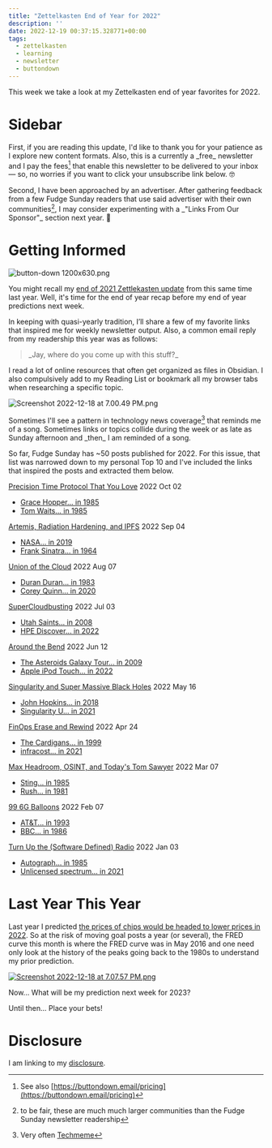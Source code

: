 ```yaml
---
title: "Zettelkasten End of Year for 2022"
description: ''
date: 2022-12-19 00:37:15.328771+00:00
tags:
  - zettelkasten
  - learning
  - newsletter
  - buttondown
---
```


This week we take a look at my Zettelkasten end of year favorites for 2022.

# Sidebar

First, if you are reading this update, I'd like to thank you for your patience as I explore new content formats. Also, this is a currently a \_free\_ newsletter and I pay the fees[^0] that enable this newsletter to be delivered to your inbox — so, no worries if you want to click your unsubscribe link below. 🤓

Second, I have been approached by an advertiser. After gathering feedback from a few Fudge Sunday readers that use said advertiser with their own communities[^1], I may consider experimenting with a \_"Links From Our Sponsor"\_ section next year. 🤔

# Getting Informed

![button-down 1200x630.png](https://buttondown-attachments.s3.us-west-2.amazonaws.com/images/c81ca173-9c49-4958-8bf9-094528d4e27c.png)

You might recall my [end of 2021 Zettlekasten update](https://fudge.org/archive/fudge-sunday-zettelkasten-end-of-year-favorites) from this same time last year. Well, it's time for the end of year recap before my end of year predictions next week.

In keeping with quasi-yearly tradition, I’ll share a few of my favorite links that inspired me for weekly newsletter output. Also, a common email reply from my readership this year was as follows:

> \_Jay, where do you come up with this stuff?\_

I read a lot of online resources that often get organized as files in Obsidian. I also compulsively add to my Reading List or bookmark all my browser tabs when researching a specific topic.

![Screenshot 2022-12-18 at 7.00.49 PM.png](https://buttondown-attachments.s3.us-west-2.amazonaws.com/images/20cd5cc8-7ee9-4ded-9a21-af75c2d3fea9.png)

Sometimes I'll see a pattern in technology news coverage[^2] that reminds me of a song. Sometimes links or topics collide during the week or as late as Sunday afternoon and \_then\_ I am reminded of a song.

So far, Fudge Sunday has ~50 posts published for 2022. For this issue, that list was narrowed down to my personal Top 10 and I've included the links that inspired the posts and extracted them below.

[Precision Time Protocol That You Love](https://fudge.org/archive/precision-time-protocol-that-you-love/) 2022 Oct 02

- [Grace Hopper... in 1985](https://www.youtube.com/watch?v=ZR0ujwlvbkQ)
- [Tom Waits... in 1985](https://www.youtube.com/watch?v=VhWTDvPLGTE)

[Artemis, Radiation Hardening, and IPFS](https://fudge.org/archive/artemis-radiation-hardening-and-ipfs/) 2022 Sep 04

- [NASA... in 2019](https://www.youtube.com/watch?v=ozdt9z7V4xY)
- [Frank Sinatra... in 1964](https://www.youtube.com/watch?v=ZEcqHA7dbwM)

[Union of the Cloud](https://fudge.org/archive/union-of-the-cloud/) 2022 Aug 07

- [Duran Duran... in 1983](https://www.youtube.com/watch?v=n6p5Q6\_JBes)
- [Corey Quinn... in 2020](https://www.youtube.com/watch?v=uLk08Ohu-B0)

[SuperCloudbusting](https://fudge.org/archive/supercloudbusting/) 2022 Jul 03

- [Utah Saints... in 2008](https://www.youtube.com/watch?v=m97WlpsuU74)
- [HPE Discover... in 2022](https://www.youtube.com/clip/Ugkxuqz4mHpv77X7LEXAuKgoE8ppQyWiUJsU)

[Around the Bend](https://fudge.org/archive/around-the-bend/) 2022 Jun 12

- [The Asteroids Galaxy Tour... in 2009](https://www.youtube.com/watch?v=XoGMg6Uz8jg)
- [Apple iPod Touch... in 2022](https://www.techmeme.com/220510/p29?utm\_campaign=Start%20the%20week%20more%20informed&utm\_medium=email&utm\_source=Revue%20newsletter#a220510p29)

[Singularity and Super Massive Black Holes](https://fudge.org/archive/fudge-sunday-singularity-and-super-massive-black) 2022 May 16

- [John Hopkins... in 2018](https://www.youtube.com/watch?v=lkvnpHFajt0)
- [Singularity U... in 2021](https://www.nytimes.com/2021/02/16/us/peter-diamandis-covid-ca.html)

[FinOps Erase and Rewind](https://fudge.org/archive/fudge-sunday-finops-erase-and-rewind) 2022 Apr 24

- [The Cardigans... in 1999](https://www.youtube.com/watch?v=6WOYnv59Bi8)
- [infracost... in 2021](https://github.com/infracost)

[Max Headroom, OSINT, and Today's Tom Sawyer](https://fudge.org/archive/fudge-sunday-max-headroom-osint-and-todays-tom/) 2022 Mar 07

- [Sting... in 1985](https://www.youtube.com/watch?v=wHylQRVN2Qs)
- [Rush... in 1981](https://www.youtube.com/watch?v=auLBLk4ibAk)

[99 6G Balloons](https://fudge.org/archive/fudge-sunday-99-6g-balloons) 2022 Feb 07

- [AT&T... in 1993](https://www.youtube.com/watch?v=iJK792H3eBU)
- [BBC... in 1986](https://www.youtube.com/watch?v=9or2BpV0W9g)

[Turn Up the (Software Defined) Radio](https://fudge.org/archive/fudge-sunday-turn-up-the-software-defined-radio) 2022 Jan 03

- [Autograph... in 1985](https://www.latimes.com/archives/la-xpm-1985-04-18-ca-23782-story.html)
- [Unlicensed spectrum... in 2021](https://www.fiercewireless.com/wireless/fcc-prevails-6-ghz-court-challenge-led-att)

# Last Year This Year

Last year I predicted [the prices of chips would be headed to lower prices in 2022](https://fudge.org/archive/fudge-sunday-cheap-as-chips-in-2022/). So at the risk of moving goal posts a year (or several), the FRED curve this month is where the FRED curve was in May 2016 and one need only look at the history of the peaks going back to the 1980s to understand my prior prediction.

[![Screenshot 2022-12-18 at 7.07.57 PM.png](https://buttondown-attachments.s3.us-west-2.amazonaws.com/images/5c958749-180c-4480-aa63-50b27eb64d15.png)](https://fred.stlouisfed.org/series/PCU334413334413A)

Now... What will be my prediction next week for 2023?

Until then... Place your bets!

# Disclosure

I am linking to my [disclosure](https://jaycuthrell.com/disclosure/).

[^0]: See also [https://buttondown.email/pricing](https://buttondown.email/pricing)
[^1]: to be fair, these are much much larger communities than the Fudge Sunday newsletter readership
[^2]: Very often [Techmeme](https://techmeme.com)
